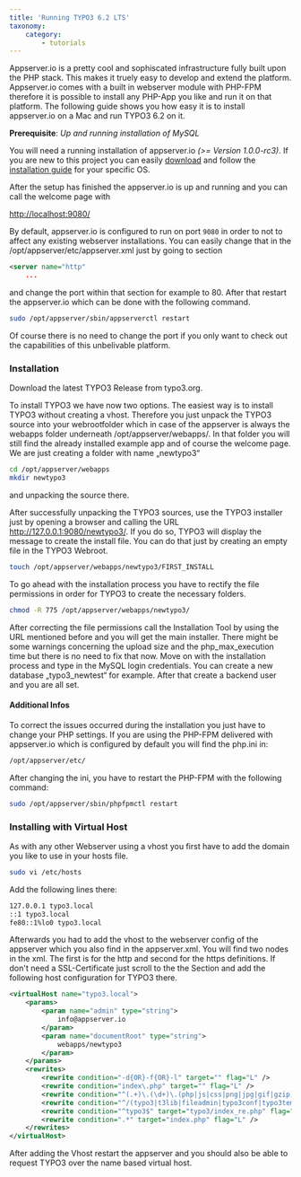 ```yaml
---
title: 'Running TYPO3 6.2 LTS'
taxonomy:
    category:
        - tutorials
---
```


Appserver.io is a pretty cool and sophiscated infrastructure fully built upon the PHP stack. This makes it truely easy
to develop and extend the platform. Appserver.io comes with a built in webserver module with PHP-FPM therefore it is
possible to install any PHP-App you like and run it on that platform. The following guide shows you how easy it is to
install appserver.io on a Mac and run TYPO3 6.2 on it.


**Prerequisite**: *Up and running installation of MySQL*

You will need a running installation of appserver.io *(>= Version 1.0.0-rc3)*. If you are new to this
project you can easily [download](#) and follow the
[installation guide](#) for your specific OS.

After the setup has finished the appserver.io is up and running and you can call the welcome page with

[http://localhost:9080/](http://localhost:9080/)

By default, appserver.io is configured to run on port `9080` in order to not to affect any existing webserver installations.
You can easily change that in the /opt/appserver/etc/appserver.xml just by going to section

```xml
<server name="http"
	...
```

and change the port within that section for example to 80. After that restart the appserver.io which can be
done with the following command.

```bash
sudo /opt/appserver/sbin/appserverctl restart
```

Of course there is no need to change the port if you only want to check out the capabilities of this unbelivable platform.



### Installation

Download the latest TYPO3 Release from typo3.org.

To install TYPO3 we have now two options. The easiest way is to install TYPO3 without creating a vhost.
Therefore you just unpack the TYPO3 source into your webrootfolder which in case of the appserver is always the webapps
folder underneath /opt/appserver/webapps/. In that folder you will still find the already installed example app and of
course the welcome page. We are just creating a folder with name „newtypo3“

```bash
cd /opt/appserver/webapps
mkdir newtypo3
```

and unpacking the source there.

After successfully unpacking the TYPO3 sources, use the TYPO3 installer just by opening a browser and calling the URL http://127.0.0.1:9080/newtypo3/. If you do so, TYPO3 will display the message to create the install file. You can do that just by creating an empty file in the TYPO3 Webroot.

```bash
touch /opt/appserver/webapps/newtypo3/FIRST_INSTALL
```

To go ahead with the installation process you have to rectify the file permissions in order for TYPO3 to create the necessary folders.

```bash
chmod -R 775 /opt/appserver/webapps/newtypo3/
```

After correcting the file permissions call the Installation Tool by using the URL mentioned before and you will
get the main installer. There might be some warnings concerning the upload size and the php_max_execution time but
there is no need to fix that now. Move on with the installation process and type in the MySQL login credentials. You can create a new database „typo3_newtest“ for example.  After that create a backend user and you are all set.

#### Additional Infos

To correct the issues occurred during the installation you just have to change your PHP settings. If you are using
the PHP-FPM delivered with appserver.io which is configured by default you will find the php.ini in:

```bash
/opt/appserver/etc/
```

After changing the ini, you have to restart the PHP-FPM with the following command:

```bash
sudo /opt/appserver/sbin/phpfpmctl restart
```

### Installing with Virtual Host

As with any other Webserver using a vhost you first have to add the domain you like to use in your hosts file.

```bash
sudo vi /etc/hosts
```

Add the following lines there:

```bash
127.0.0.1 typo3.local
::1 typo3.local
fe80::1%lo0 typo3.local
```

Afterwards you had to add the vhost to the webserver config of the appserver which you also find in the appserver.xml.
You will find two <server> nodes in the xml. The first is for the http and second for the https definitions. If don't
need a SSL-Certificate just scroll to the the <virtualHosts> Section and add the following host configuration for
TYPO3 there.

```xml
<virtualHost name="typo3.local">
	<params>
		<param name="admin" type="string">
			info@appserver.io
		</param>
		<param name="documentRoot" type="string">
			webapps/newtypo3
		</param>
	</params>
	<rewrites>
    	<rewrite condition="-d{OR}-f{OR}-l" target="" flag="L" />
		<rewrite condition="index\.php" target="" flag="L" />
		<rewrite condition="^(.+)\.(\d+)\.(php|js|css|png|jpg|gif|gzip)$" target="$1.$3" flag="L" />
		<rewrite condition="^/(typo3|t3lib|fileadmin|typo3conf|typo3temp|uploads|favicon\.ico)" target="" flag="L" />
		<rewrite condition="^typo3$" target="typo3/index_re.php" flag="L" />
		<rewrite condition=".*" target="index.php" flag="L" />
	</rewrites>
</virtualHost>
```

After adding the Vhost restart the appserver and you should also be able to request TYPO3 over the name based virtual host.